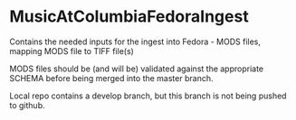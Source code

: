 MusicAtColumbiaFedoraIngest
==========================

Contains the needed inputs for the ingest into Fedora - MODS files, mapping MODS file to TIFF file(s)

MODS files should be (and will be) validated against the appropriate SCHEMA  before being merged into the master branch.

Local repo contains a develop branch, but this branch is not being pushed to github.

